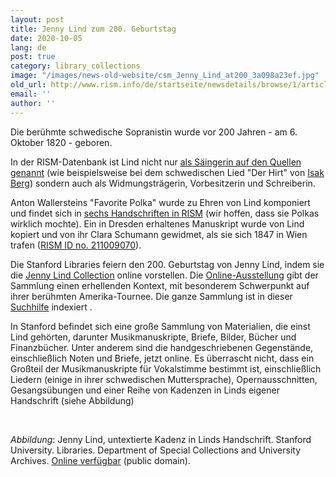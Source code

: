```yaml
---
layout: post
title: Jenny Lind zum 200. Geburtstag
date: 2020-10-05
lang: de
post: true
category: library_collections
image: "/images/news-old-website/csm_Jenny_Lind_at200_3a098a23ef.jpg"
old_url: http://www.rism.info/de/startseite/newsdetails/browse/1/article/64/jenny-lind-at-200.html
email: ''
author: ''
---
```


Die berühmte schwedische Sopranistin wurde vor 200 Jahren - am 6. Oktober 1820 - geboren.

In der RISM-Datenbank ist Lind nicht nur [als Säingerin auf den Quellen genannt](https://opac.rism.info/search?View=rism&q=jenny+lind) (wie beispielsweise bei dem schwedischen Lied "Der Hirt" von [Isak Berg](https://opac.rism.info/search?View=rism&q=jenny+lind+berg+hirt)) sondern auch als Widmungsträgerin, Vorbesitzerin und Schreiberin.   
  
Anton Wallersteins "Favorite Polka" wurde zu Ehren von Lind komponiert und findet sich in [sechs Handschriften in RISM](https://opac.rism.info/search?View=rism&q=jenny+lind+polka) (wir hoffen, dass sie Polkas wirklich mochte). Ein in Dresden erhaltenes Manuskript wurde von Lind kopiert und von ihr Clara Schumann gewidmet, als sie sich 1847 in Wien trafen ([RISM ID no. 211009070](https://opac.rism.info/search?id=211009070&View=rism)).   
  
Die Stanford Libraries feiern den 200. Geburtstag von Jenny Lind, indem sie die [Jenny Lind Collection](https://exhibits.stanford.edu/rare-music/browse/jenny-lind) online vorstellen. Die [Online-Ausstellung](https://exhibits.stanford.edu/rare-music/feature/manuscripts-from-the-jenny-lind-collection) gibt der Sammlung einen erhellenden Kontext, mit besonderem Schwerpunkt auf ihrer berühmten Amerika-Tournee. Die ganze Sammlung ist in dieser [Suchhilfe](https://oac.cdlib.org/findaid/ark:/13030/tf6b69n838/) indexiert .  
  
In Stanford befindet sich eine große Sammlung von Materialien, die einst Lind gehörten, darunter Musikmanuskripte, Briefe, Bilder, Bücher und Finanzbücher. Unter anderem sind die handgeschriebenen Gegenstände, einschließlich Noten und Briefe, jetzt online. Es überrascht nicht, dass ein Großteil der Musikmanuskripte für Vokalstimme bestimmt ist, einschließlich Liedern (einige in ihrer schwedischen Muttersprache), Opernausschnitten, Gesangsübungen und einer Reihe von Kadenzen in Linds eigener Handschrift (siehe Abbildung)

&nbsp;

_Abbildung_: Jenny Lind, untextierte Kadenz in Linds Handschrift. Stanford University. Libraries. Department of Special Collections and University Archives. [Online verfügbar](https://purl.stanford.edu/xz152pr8763) (public domain).

&nbsp;

